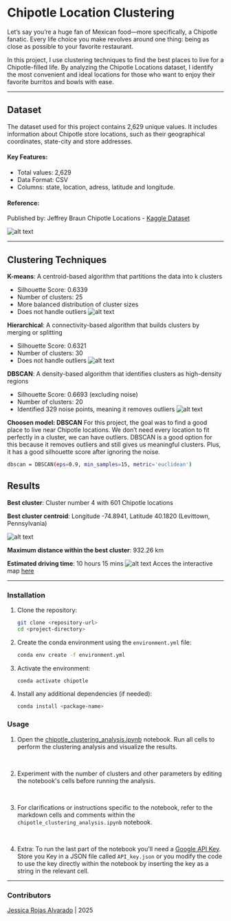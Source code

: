 
# Chipotle Location Clustering
Let’s say you’re a huge fan of Mexican food—more specifically, a Chipotle fanatic. Every life choice you make revolves around one thing: being as close as possible to your favorite restaurant.

In this project, I use clustering techniques to find the best places to live for a Chipotle-filled life. By analyzing the Chipotle Locations dataset, I identify the most convenient and ideal locations for those who want to enjoy their favorite burritos and bowls with ease.

---

## Dataset
The dataset used for this project contains 2,629 unique values. It includes information about Chipotle store locations, such as their geographical coordinates, state-city and store addresses.

#### Key Features:
- Total values: 2,629
- Data Format: CSV
- Columns: state, location, adress, latitude and longitude.

#### Reference:
Published by: Jeffrey Braun
Chipotle Locations - [Kaggle Dataset](https://www.kaggle.com/datasets/jeffreybraun/chipotle-locations)

![alt text](visualizations/map_all_chipotle_locations.png)

---

## Clustering Techniques
**K-means**: A centroid-based algorithm that partitions the data into k clusters
- Silhouette Score: 0.6339
- Number of clusters: 25
- More balanced distribution of cluster sizes
- Does not handle outliers
![alt text](visualizations/clustering_map_kmeans_fine-grained.png)

**Hierarchical**: A connectivity-based algorithm that builds clusters by merging or splitting
- Silhouette Score: 0.6321
- Number of clusters: 30
- Does not handle outliers
![alt text](visualizations/clustering_map_hierarchical.png)

**DBSCAN**: A density-based algorithm that identifies clusters as high-density regions
- Silhouette Score: 0.6693 (excluding noise)
- Number of clusters: 20
- Identified 329 noise points, meaning it removes outliers
![alt text](visualizations/clustering_map_DBSCAN.png)

**Choosen model: DBSCAN**
For this project, the goal was to find a good place to live near Chipotle locations. We don’t need every location to fit perfectly in a cluster, we can have outliers. DBSCAN is a good option for this because it removes outliers and still gives us meaningful clusters. Plus, it has a good silhouette score after ignoring the noise.
```bash
dbscan = DBSCAN(eps=0.9, min_samples=15, metric='euclidean')
```

## Results
**Best cluster**: Cluster number 4 with 601 Chipotle locations

**Best cluster centroid**: Longitude -74.8941, Latitude 40.1820 (Levittown, Pennsylvania)

![alt text](visualizations/map_best_living_location.png)

**Maximum distance within the best cluster**: 932.26 km

**Estimated driving time**: 10 hours 15 mins
![alt text](visualizations/map_driving_route.png)
Acces the interactive map [here](visualizations/map_driving_route.html)

---
### Installation

1. Clone the repository:

   ```bash
   git clone <repository-url>
   cd <project-directory>
   ```

2. Create the conda environment using the `environment.yml` file:

   ```bash
   conda env create -f environment.yml
   ```

3. Activate the environment:

   ```bash
   conda activate chipotle
   ```

4. Install any additional dependencies (if needed):

   ```bash
   conda install <package-name>
   ```

### Usage
1. Open the [chipotle_clustering_analysis.ipynb](chipotle_clustering_analysis.ipynb) notebook. 
Run all cells to perform the clustering analysis and visualize the results.
<br />

2. Experiment with the number of clusters and other parameters by editing the notebook's cells before running the analysis.
<br />

3. For clarifications or instructions specific to the notebook, refer to the markdown cells and comments within the `chipotle_clustering_analysis.ipynb` notebook.
<br />

4. Extra: To run the last part of the notebook you'll need a [Google API Key](https://developers.google.com/maps/documentation/directions/start). Store you Key in a JSON file called `API_key.json` or you modify the code to use the key directly within the notebook by inserting the key as a string in the relevant cell.

***
### Contributors
[Jessica Rojas Alvarado](https://github.com/jessrojasal) | 2025

